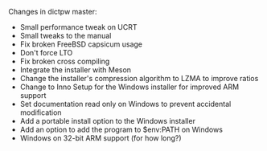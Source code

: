 Changes in dictpw master:

- Small performance tweak on UCRT
- Small tweaks to the manual
- Fix broken FreeBSD capsicum usage
- Don't force LTO
- Fix broken cross compiling
- Integrate the installer with Meson
- Change the installer's compression algorithm to LZMA to improve ratios
- Change to Inno Setup for the Windows installer for improved ARM support
- Set documentation read only on Windows to prevent accidental modification
- Add a portable install option to the Windows installer
- Add an option to add the program to $env:PATH on Windows
- Windows on 32-bit ARM support (for how long?)

